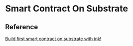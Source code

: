 # Smart Contract On Substrate





## Reference
[Build first smart contract on substrate with ink!](https://paritytech.github.io/ink/)